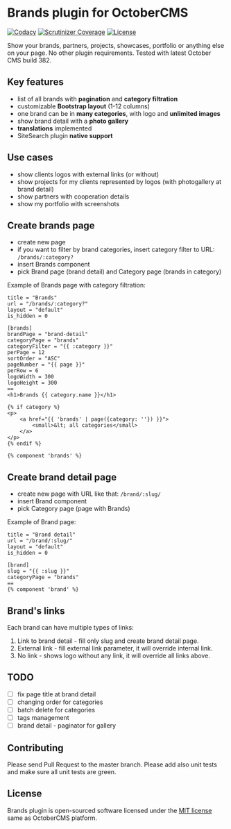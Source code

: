 # Brands plugin for OctoberCMS

[![Codacy](https://img.shields.io/codacy/d74cf67246dc48b48971de7ab928650e.svg)](https://www.codacy.com/app/vojtasvoboda/oc-brands-plugin)
[![Scrutinizer Coverage](https://img.shields.io/scrutinizer/g/vojtasvoboda/oc-brands-plugin.svg)](https://scrutinizer-ci.com/g/vojtasvoboda/oc-brands-plugin/?branch=master)
[![License](https://img.shields.io/badge/license-MIT-blue.svg)](https://github.com/vojtasvoboda/oc-brands-plugin/blob/master/LICENSE)

Show your brands, partners, projects, showcases, portfolio or anything else on your page. No other plugin requirements. 
Tested with latest October CMS build 382.

## Key features

- list of all brands with **pagination** and **category filtration**
- customizable **Bootstrap layout** (1-12 columns)
- one brand can be in **many categories**, with logo and **unlimited images**
- show brand detail with a **photo gallery**
- **translations** implemented
- SiteSearch plugin **native support**

## Use cases

- show clients logos with external links (or without)
- show projects for my clients represented by logos (with photogallery at brand detail)
- show partners with cooperation details
- show my portfolio with screenshots

## Create brands page

- create new page
- if you want to filter by brand categories, insert category filter to URL: `/brands/:category?`
- insert Brands component
- pick Brand page (brand detail) and Category page (brands in category)

Example of Brands page with category filtration:

```
title = "Brands"
url = "/brands/:category?"
layout = "default"
is_hidden = 0

[brands]
brandPage = "brand-detail"
categoryPage = "brands"
categoryFilter = "{{ :category }}"
perPage = 12
sortOrder = "ASC"
pageNumber = "{{ page }}"
perRow = 6
logoWidth = 300
logoHeight = 300
==
<h1>Brands {{ category.name }}</h1>

{% if category %}
<p>
    <a href="{{ 'brands' | page({category: ''}) }}">
        <small>&lt; all categories</small>
    </a>
</p>
{% endif %}

{% component 'brands' %}
```

## Create brand detail page

- create new page with URL like that: `/brand/:slug/`
- insert Brand component
- pick Category page (page with Brands)

Example of Brand page:

```
title = "Brand detail"
url = "/brand/:slug/"
layout = "default"
is_hidden = 0

[brand]
slug = "{{ :slug }}"
categoryPage = "brands"
==
{% component 'brand' %}
```

## Brand's links

Each brand can have multiple types of links:

1. Link to brand detail - fill only slug and create brand detail page.
2. External link - fill external link parameter, it will override internal link.
3. No link - shows logo without any link, it will override all links above.

## TODO

- [ ] fix page title at brand detail
- [ ] changing order for categories
- [ ] batch delete for categories
- [ ] tags management
- [ ] brand detail - paginator for gallery

## Contributing

Please send Pull Request to the master branch. Please add also unit tests and make sure all unit tests are green.

## License

Brands plugin is open-sourced software licensed under the [MIT license](http://opensource.org/licenses/MIT) same as OctoberCMS platform.
